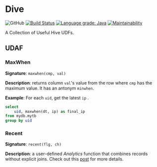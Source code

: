 # Dive
![GitHub](https://img.shields.io/github/license/damientseng/Dive)
[![Build Status](https://travis-ci.com/damientseng/Dive.svg?branch=master)](https://travis-ci.com/damientseng/Dive)
[![Language grade: Java](https://img.shields.io/lgtm/grade/java/g/damientseng/Dive.svg?logo=lgtm&logoWidth=18)](https://lgtm.com/projects/g/damientseng/Dive/context:java)
[![Maintainability](https://api.codeclimate.com/v1/badges/9b6330a7d9ff3a536546/maintainability)](https://codeclimate.com/github/damientseng/Dive/maintainability)

A Collection of Useful Hive UDFs.

## UDAF
### MaxWhen
**Signature**: `maxwhen(cmp, val)`

**Description**: returns column `val`'s value from the row where `cmp` has the maximum value. It has an antonym `minwhen`. 

**Example**: For each `uid`, get the latest `ip` .

```sql
select 
    uid, maxwhen(dt, ip) as final_ip
from mydb.mytb
group by uid
```

### Recent 

**Signature**: `recent(flg, ch)`

**Description**: a user-defined *Analytics* function that combines records without explicit joins. Check out this [post](https://damientseng.com/big-data/2020/04/27/hive-the-udaf-youve-never-seen.html) for more details.
